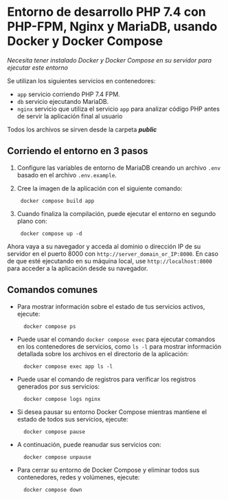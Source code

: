 # Entorno de desarrollo PHP 7.4 con PHP-FPM, Nginx y MariaDB, usando Docker y Docker Compose

_Necesita tener instalado Docker y Docker Compose en su servidor para ejecutar este entorno_

Se utilizan los siguientes servicios en contenedores:

- `app` servicio corriendo PHP 7.4 FPM.
- `db` servicio ejecutando MariaDB.
- `nginx` servicio que utiliza el servicio `app` para analizar código PHP antes de servir la aplicación final al usuario

Todos los archivos se sirven desde la carpeta ***public***

## Corriendo el entorno en 3 pasos

1. Configure las variables de entorno de MariaDB creando un archivo `.env` basado en el archivo `.env.example`.

2. Cree la imagen de la aplicación con el siguiente comando:

        docker compose build app

3. Cuando finaliza la compilación, puede ejecutar el entorno en segundo plano con:

        docker compose up -d

Ahora vaya a su navegador y acceda al dominio o dirección IP de su servidor en el puerto 8000 con `http://server_domain_or_IP:8000`. En caso de que esté ejecutando en su máquina local, use `http://localhost:8000` para acceder a la aplicación desde su navegador.

## Comandos comunes

- Para mostrar información sobre el estado de tus servicios activos, ejecute:

        docker compose ps

- Puede usar el comando `docker compose exec` para ejecutar comandos en los contenedores de servicios, como `ls -l` para mostrar información detallada sobre los archivos en el directorio de la aplicación:

        docker compose exec app ls -l

- Puede usar el comando de registros para verificar los registros generados por sus servicios:

        docker compose logs nginx

- Si desea pausar su entorno Docker Compose mientras mantiene el estado de todos sus servicios, ejecute:

        docker compose pause

- A continuación, puede reanudar sus servicios con:

        docker compose unpause

- Para cerrar su entorno de Docker Compose y eliminar todos sus contenedores, redes y volúmenes, ejecute:

        docker compose down
